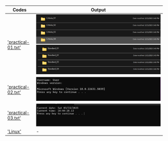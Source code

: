  Codes | Output |
|-------|--------|
|['practical-01.txt'](./Codes/practical-01.txt)|![practical_01(1).txt.png](./Output/practical_01(1).png)![practical_01(2).txt.png](./Output/practical_01(2).png)|
|['practical-02.txt'](./Codes/practical-02.txt)|![practical_02.png](./Output/practical_02.png)|
|['practical-03.txt'](./Codes/practical-03.txt)|![practical_03.png](./Output/practical_03.png)|
|['Linux'](./Codes/practical-04.txt)|-|
